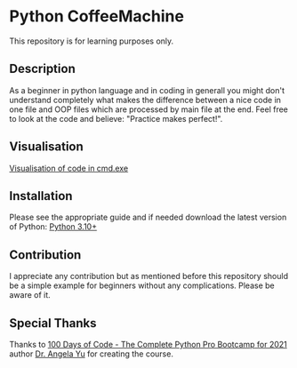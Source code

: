 # Python CoffeeMachine<br>
This repository is for learning purposes only.

## Description<br>
As a beginner in python language and in coding in generall you might don't understand completely what makes the difference between a nice code in one file and OOP files which are processed by main file at the end. Feel free to look at the code and believe: "Practice makes perfect!".
## Visualisation<br>
<a href="https://github.com/001TestRun958/CoffeeMachine/blob/main/CoffeeMachine_class_screenshot.PNG">Visualisation of code in cmd.exe</a>
## Installation<br>
Please see the appropriate guide and if needed download the latest version of Python:
<a href="https://www.python.org/">Python 3.10+</a>
## Contribution<br>
I appreciate any contribution but as mentioned before this repository should be a simple example for beginners without any complications. Please be aware of it.
<br>
## Special Thanks<br>
Thanks to <a href="https://www.udemy.com/course/100-days-of-code/">100 Days of Code - The Complete Python Pro Bootcamp for 2021</a> author <a href="https://www.udemy.com/course/100-days-of-code/#instructor-1">Dr. Angela Yu</a> for creating the course.
